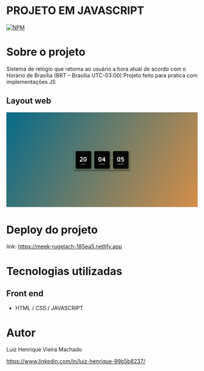 # PROJETO EM JAVASCRIPT
[![NPM](https://img.shields.io/npm/l/react)](https://github.com/Luiz-Hznrique/RelogioDigital/blob/master/LICENSE) 

# Sobre o projeto
Sistema de relógio que retorna ao usuário a hora atual de acordo com o Horário de Brasília (BRT – Brasília UTC-03:00)
Projeto feito para pratica com implementações JS

## Layout web
![Web 1](https://github.com/Luiz-Hznrique/RelogioDigital/blob/main/assets/Relogio.png)

# Deploy do projeto
link: https://meek-rugelach-185ea5.netlify.app

# Tecnologias utilizadas
## Front end
- HTML / CSS / JAVASCRIPT 


# Autor

Luiz Henrique Vieira Machado

https://www.linkedin.com/in/luiz-henrique-99b5b8237/
